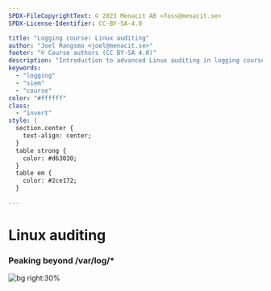 ```yaml
---
SPDX-FileCopyrightText: © 2023 Menacit AB <foss@menacit.se>
SPDX-License-Identifier: CC-BY-SA-4.0

title: "Logging course: Linux auditing"
author: "Joel Rangsmo <joel@menacit.se>"
footer: "© Course authors (CC BY-SA 4.0)"
description: "Introduction to advanced Linux auditing in logging course"
keywords:
  - "logging"
  - "siem"
  - "course"
color: "#ffffff"
class:
  - "invert"
style: |
  section.center {
    text-align: center;
  }
  table strong {
    color: #d63030;
  }
  table em {
    color: #2ce172;
  }

---
```

<!-- _footer: "%ATTRIBUTION_PREFIX% Micah Elizabeth Scott (CC BY-SA 2.0)" -->
# Linux auditing
### Peaking beyond /var/log/*

![bg right:30%](images/26-solder_pcb.jpg)
